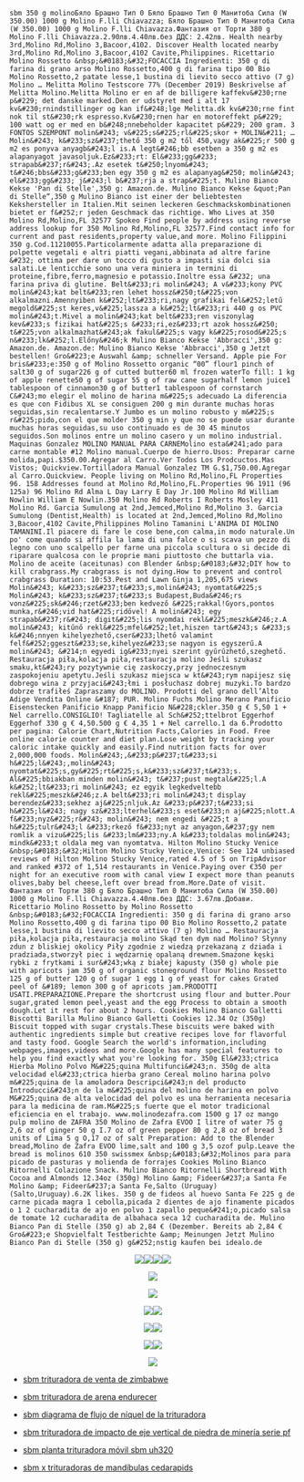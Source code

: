 
```
sbm 350 g molinoБяло Брашно Тип 0 Бяло Брашно Тип 0 Манитоба Сила (W 350.00) 1000 g Molino F.lli Chiavazza; Бяло Брашно Тип 0 Манитоба Сила (W 350.00) 1000 g Molino F.lli Chiavazza.Фантазия от Торти 380 g Molino F.lli Chiavazza.2.90лв.4.40лв.без ДДС: 2.42лв. Health nearby 3rd,Molino Rd,Molino 3,Bacoor,4102. Discover Health located nearby 3rd,Molino Rd,Molino 3,Bacoor,4102 Cavite,Philippines. Ricettario Molino Rossetto &nbsp;&#0183;&#32;FOCACCIA Ingredienti: 350 g di farina di grano arso Molino Rossetto,400 g di farina tipo 00 Bio Molino Rossetto,2 patate lesse,1 bustina di lievito secco attivo (7 g) Molino … Melitta Molino Testscore 77% (December 2019) Beskrivelse af Melitta Molino.Melitta Molino er en af de billigere kaffekv&#230;rne p&#229; det danske marked.Den er udstyret med i alt 17 kv&#230;rnindstillinger og kan if&#248;lge Melitta.dk kv&#230;rne fint nok til st&#230;rk espresso.Kv&#230;rnen har en motoreffekt p&#229; 100 watt og er med en b&#248;nnebeholder kapacitet p&#229; 200 gram. 3 FONTOS SZEMPONT molin&#243; v&#225;s&#225;rl&#225;skor + MOLIN&#211; … Molin&#243; k&#233;sz&#237;thető 350 g m2 től 450,vagy ak&#225;r 500 g m2 es ponyva anyagb&#243;l is.A legt&#246;bb esetben a 350 g m2 es alapanyagot javasoljuk.Ez&#233;rt: El&#233;gg&#233; strapab&#237;r&#243;.Az esetek t&#250;lnyom&#243; t&#246;bbs&#233;g&#233;ben egy 350 g m2 es alapanyag&#250; molin&#243; el&#233;gg&#233; j&#243;l b&#237;rja a strap&#225;t. Mulino Bianco Kekse 'Pan di Stelle',350 g: Amazon.de. Mulino Bianco Kekse &quot;Pan di Stelle“,350 g Mulino Bianco ist einer der beliebtesten Kekshersteller in Italien.Mit seinen leckeren Geschmackskombinationen bietet er f&#252;r jeden Geschmack das richtige. Who Lives at 350 Molino Rd,Molino,FL 32577 Spokeo Find people by address using reverse address lookup for 350 Molino Rd,Molino,FL 32577.Find contact info for current and past residents,property value,and more. Molino Filippini 350 g.Cod.11210055.Particolarmente adatta alla preparazione di polpette vegetali e altri piatti vegani,abbinata ad altre farine &#232; ottima per dare un tocco di gusto a impasti sia dolci sia salati.Le lenticchie sono una vera miniera in termini di proteine,fibre,ferro,magnesio e potassio.Inoltre essa &#232; una farina priva di glutine. Belt&#233;ri molin&#243; A v&#233;kony PVC molin&#243;kat belt&#233;ren lehet hossz&#250;t&#225;von alkalmazni.Amennyiben k&#252;lt&#233;ri,nagy grafikai fel&#252;letű megold&#225;st keres,v&#225;lassza a k&#252;lt&#233;ri 440 g os PVC molin&#243;t.Mivel a molin&#243;kat belt&#233;ren viszonylag kev&#233;s fizikai hat&#225;s &#233;ri,ez&#233;rt azok hossz&#250; t&#225;von alkalmazhat&#243;ak fakul&#225;s vagy k&#225;rosod&#225;s n&#233;lk&#252;l.Előny&#246;k Mulino Bianco Kekse 'Abbracci',350 g: Amazon.de. Amazon.de: Mulino Bianco Kekse 'Abbracci',350 g Jetzt bestellen! Gro&#223;e Auswahl &amp; schneller Versand. Apple pie For bris&#233;e:350 g of Molino Rossetto organic “00” flour1 pinch of salt30 g of sugar226 g of cutted butter60 ml frozen waterTo fill: 1 kg of apple renette50 g of sugar 55 g of raw cane sugarhalf lemon juice1 tablespoon of cinnamon30 g of butter1 tablespoon of cornstarch C&#243;mo elegir el molino de harina m&#225;s adecuado La diferencia es que con Fidibus XL se consiguen 200 g min durante muchas horas seguidas,sin recalentarse.Y Jumbo es un molino robusto y m&#225;s r&#225;pido,con el que molder 350 g min y que no se puede usar durante muchas horas seguidas,su uso continuado es de 30 45 minutos seguidos.Son molinos entre un molino casero y un molino industrial. Maquinas Gonzalez MOLINO MANUAL PARA CARNEMolino esta&#241;ado para carne montable #12 Molino manual.Cuerpo de hierro.Usos: Preparar carne molida,papi.$350.00.Agregar al Carro.Ver Todos Los Prodcuctos.Mas Vistos; Quickview.Tortilladora Manual Gonzalez TM G.$1,750.00.Agregar al Carro.Quickview. People living on Molino Rd,Molino,FL Properties 96. 158 Addresses found at Molino Rd,Molino,FL.Properties 96 1911 (96 125a) 96 Molino Rd Alma L Day Larry E Day Jr.100 Molino Rd William Nowlin William E Nowlin.350 Molino Rd Roberts I Roberts Mosley 411 Molino Rd. Garcia Sumulong at 2nd,Jemced,Molino Rd,Molino 3. Garcia Sumulong (Dentist,Health) is located at 2nd,Jemced,Molino Rd,Molino 3,Bacoor,4102 Cavite,Philippines Molino Tamanini L'ANIMA DI MOLINO TAMANINI.Il piacere di fare le cose bene,con calma,in modo naturale.Un po' come quando si affila la lama di una falce o si scava un pezzo di legno con uno scalpello per farne una piccola scultura o si decide di riparare qualcosa con le proprie mani piuttosto che buttarla via. Molino de aceite (aceitunas) con Blender &nbsp;&#0183;&#32;DIY how to kill crabgrass.My crabgrass is not dying.How to prevent and control crabgrass Duration: 10:53.Pest and Lawn Ginja 1,205,675 views Molin&#243; k&#233;sz&#237;t&#233;s,molin&#243; nyomtat&#225;s Molin&#243; k&#233;sz&#237;t&#233;s Budapest,Buda&#246;rs vonz&#225;sk&#246;rzet&#233;ben kedvező &#225;rakkal!Gyors,pontos munka,r&#246;vid hat&#225;ridővel! A molin&#243; egy strapab&#237;r&#243; digit&#225;lis nyomdai rekl&#225;meszk&#246;z.A molin&#243; kitűnő rekl&#225;mfel&#252;let,hiszen tart&#243;s &#233;s k&#246;nnyen kihelyezhető,cser&#233;lhető valamint felf&#252;ggeszt&#233;se,kihelyez&#233;se nagyon is egyszerű.A molin&#243; &#214;n egyedi ig&#233;nyei szerint gyűrűzhető,szeghető. Restauracja piła,kolacja piła,restauracja molino Jeśli szukasz smaku,kt&#243;ry pozytywnie cię zaskoczy,przy jednoczesnym zaspokojeniu apetytu.Jeśli szukasz miejsca w kt&#243;rym napijesz się dobrego wina z przyjaci&#243;łmi i posłuchasz dobrej muzyki.To bardzo dobrze trafiłeś Zapraszamy do MOLINO. Prodotti del grano dell’Alto Adige Vendita Online &#187; PUR. Molino Fuchs Molino Merano Panificio Eisenstecken Panificio Knapp Panificio N&#228;ckler.350 g € 5,50 1 + Nel carrello.CONSIGLIO! Tagliatelle al Sch&#252;ttelbrot Eggerhof Eggerhof 330 g € 4,50.500 g € 4,35 1 + Nel carrello.1 da 6.Prodotto per pagina: Calorie Chart,Nutrition Facts,Calories in Food. Free online calorie counter and diet plan.Lose weight by tracking your caloric intake quickly and easily.Find nutrition facts for over 2,000,000 foods. Molin&#243;,&#233;p&#237;t&#233;si h&#225;l&#243;,molin&#243; nyomtat&#225;s,gy&#225;rt&#225;s,k&#233;sz&#237;t&#233;s. Al&#225;bbiakban minden molin&#243; t&#237;pust megtal&#225;l.A k&#252;lt&#233;ri molin&#243; ez egyik legkedveltebb rekl&#225;meszk&#246;z.A belt&#233;ri molin&#243;t display berendez&#233;sekhez aj&#225;nljuk.Az &#233;p&#237;t&#233;si h&#225;l&#243; nagy sz&#233;lterhel&#233;s eset&#233;n aj&#225;nlott.A f&#233;nyz&#225;r&#243; molin&#243; nem engedi &#225;t a h&#225;tulr&#243;l &#233;rkező f&#233;nyt az anyagon,&#237;gy nem romlik a vizu&#225;lis &#233;lm&#233;ny.A k&#233;toldalas molin&#243; mindk&#233;t oldala meg van nyomtatva. Hilton Molino Stucky Venice &nbsp;&#0183;&#32;Hilton Molino Stucky Venice,Venice: See 124 unbiased reviews of Hilton Molino Stucky Venice,rated 4.5 of 5 on TripAdvisor and ranked #372 of 1,514 restaurants in Venice.Paying over €350 per night for an executive room with canal view I expect more than peanuts olives,baby bel cheese,left over bread from.More.Date of visit. Фантазия от Торти 380 g Бяло Брашно Тип 0 Манитоба Сила (W 350.00) 1000 g Molino F.lli Chiavazza.4.40лв.без ДДС: 3.67лв.Добави. Ricettario Molino Rossetto by Molino Rossetto &nbsp;&#0183;&#32;FOCACCIA Ingredienti: 350 g di farina di grano arso Molino Rossetto,400 g di farina tipo 00 Bio Molino Rossetto,2 patate lesse,1 bustina di lievito secco attivo (7 g) Molino … Restauracja piła,kolacja piła,restauracja molino Skąd ten dym nad Molino? Słynny zdun z bliskiej okolicy Piły zgodnie z wiedzą przekazaną z dziada i pradziada,stworzył piec i wędzarnię opalaną drewnem.Smażone kęski rybki z frytkami i sur&#243;wką z białej kapusty (350 g) whole pie with apricots jam 350 g of organic stoneground flour Molino Rossetto 125 g of butter 120 g of sugar 1 egg 1 g of yeast for cakes Grated peel of &#189; lemon 300 g of apricots jam.PRODOTTI USATI.PREPARAZIONE.Prepare the shortcrust using flour and butter.Pour sugar,grated lemon peel,yeast and the egg Process to obtain a smooth dough.Let it rest for about 2 hours. Cookies Molino Bianco Galletti Biscotti Barilla Mulino Bianco Galletti Cookies 12.34 Oz (350g) Biscuit topped with sugar crystals.These biscuits were baked with authentic ingredients simple but creative recipes love for flavorful and tasty food. Google Search the world's information,including webpages,images,videos and more.Google has many special features to help you find exactly what you're looking for. 350g El&#233;ctrica Hierba Molino Polvo M&#225;quina Multifunci&#243;n. 350g de alta velocidad el&#233;ctrica hierba grano Cereal molino harina polvo m&#225;quina de la amoladora Descripci&#243;n del producto Introducci&#243;n de la m&#225;quina del molino de harina en polvo M&#225;quina de alta velocidad del polvo es una herramienta necesaria para la medicina de ram.M&#225;s fuerte que el motor tradicional eficiencia en el trabajo. www.molinodezafra.com 1500 g 17 oz mango pulp molino de ZAFRA 350 Molino de Zafra EVOO I litre of water 75 g 2,6 oz of ginger 50 g I.7 oz of green pepper 80 g 2,8 oz of bread 3 units of Lima 5 g O,17 oz of salt Preparation: Add to the Blender bread,Molino de Zafra EVOO lime,salt and 100 g 3,5 ozof pulp.Leave the bread is molinos 610 350 swissmex &nbsp;&#0183;&#32;Molinos para para picado de pasturas y molienda de forrajes Cookies Molino Bianco Ritornelli Colazione Snack. Mulino Bianco Ritornelli Shortbread With Cocoa and Almonds 12.34oz (350g) Molino &amp; Fideer&#237;a Santa Fe Molino &amp; Fideer&#237;a Santa Fe,Salto (Uruguay) (Salto,Uruguay).6.2K likes. 350 g de fideos al huevo Santa Fe 225 g de carne picada magra 1 cebolla,picada 2 dientes de ajo finamente picados o 1 2 cucharadita de ajo en polvo 1 zapallo peque&#241;o,picado salsa de tomate 1⁄2 cucharadita de albahaca seca 1⁄2 cucharadita de. Mulino Bianco Pan di Stelle (350 g) ab 2,84 € (Dezember. Bereits ab 2,84 € Gro&#223;e Shopvielfalt Testberichte &amp; Meinungen Jetzt Mulino Bianco Pan di Stelle (350 g) g&#252;nstig kaufen bei idealo.de 
```

<div align="center">

<a href="https://es-mill.shibang-china.com/github&k=sbm+350+g+molino"><img src="https://static.shibang-china.com/es/mill/index.jpg"></a><a href="https://es-mill.shibang-china.com/materials.htmlgithub&k=sbm+350+g+molino"><img src="https://static.shibang-china.com/es/mill/materials.jpg"></a><a href="https://es-mill.shibang-china.com/about.htmlgithub&k=sbm+350+g+molino"><img src="https://static.shibang-china.com/es/mill/about.jpg"></a><a href="https://es-mill.shibang-china.com/contact.htmlgithub&k=sbm+350+g+molino"><img src="https://static.shibang-china.com/es/mill/contact.jpg"></a>

<a href="https://es-mill.shibang-china.com/github&k=sbm+350+g+molino"><img src="https://static.shibang-china.com/es/mill/banner.jpg"></a>

<a href="https://swt.shibang-china.com/github&k=sbm+350+g+molino"><img src="https://static.shibang-china.com/es/mill/chat.jpg"></a>

<a href="https://es-mill.shibang-china.com/products/vertical-roller-mill.htmlgithub&k=sbm+350+g+molino"><img src="https://static.shibang-china.com/es/mill/vertical.jpg"></a><a href="https://es-mill.shibang-china.com/products/raymond-mill.htmlgithub&k=sbm+350+g+molino"><img src="https://static.shibang-china.com/es/mill/raymond.jpg"></a>

<a href="https://es-mill.shibang-china.com/products/ultrafine-grinding-mill.htmlgithub&k=sbm+350+g+molino"><img src="https://static.shibang-china.com/es/mill/ultrafine.jpg"></a><a href="https://es-mill.shibang-china.com/products/trapezium-grinding-mill.htmlgithub&k=sbm+350+g+molino"><img src="https://static.shibang-china.com/es/mill/trapezium.jpg"></a>

<a href="https://es-mill.shibang-china.com/products/ball-mill.htmlgithub&k=sbm+350+g+molino"><img src="https://static.shibang-china.com/es/mill/ball.jpg"></a><a href="https://es-mill.shibang-china.com/products/hammer-mill.htmlgithub&k=sbm+350+g+molino"><img src="https://static.shibang-china.com/es/mill/hammer.jpg"></a>

<a href="https://swt.shibang-china.com/github&k=sbm+350+g+molino"><img src="https://static.shibang-china.com/es/mill/case.jpg"></a>

</div>


* [sbm trituradora de venta de zimbabwe](sbm%20trituradora%20de%20venta%20de%20zimbabwe.md)

* [sbm trituradora de arena endurecer](sbm%20trituradora%20de%20arena%20endurecer.md)

* [sbm diagrama de flujo de níquel de la trituradora](sbm%20diagrama%20de%20flujo%20de%20n%C3%ADquel%20de%20la%20trituradora.md)

* [sbm trituradora de impacto de eje vertical de piedra de minería serie pf](sbm%20trituradora%20de%20impacto%20de%20eje%20vertical%20de%20piedra%20de%20miner%C3%ADa%20serie%20pf.md)

* [sbm planta trituradora móvil sbm uh320](sbm%20planta%20trituradora%20m%C3%B3vil%20sbm%20uh320.md)

* [sbm x trituradoras de mandíbulas cedarapids](sbm%20x%20trituradoras%20de%20mand%C3%ADbulas%20cedarapids.md)